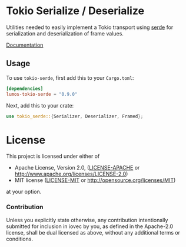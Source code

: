 # Tokio Serialize / Deserialize

Utilities needed to easily implement a Tokio transport using [serde] for
serialization and deserialization of frame values.

[Documentation](https://docs.rs/tokio-serde)

## Usage

To use `tokio-serde`, first add this to your `Cargo.toml`:

```toml
[dependencies]
lumos-tokio-serde = "0.9.0"
```

Next, add this to your crate:

```rust
use tokio_serde::{Serializer, Deserializer, Framed};
```

[serde]: https://serde.rs

# License

This project is licensed under either of

 * Apache License, Version 2.0, ([LICENSE-APACHE](LICENSE-APACHE) or
   http://www.apache.org/licenses/LICENSE-2.0)
 * MIT license ([LICENSE-MIT](LICENSE-MIT) or
   http://opensource.org/licenses/MIT)

at your option.

### Contribution

Unless you explicitly state otherwise, any contribution intentionally submitted
for inclusion in iovec by you, as defined in the Apache-2.0 license, shall be
dual licensed as above, without any additional terms or conditions.
